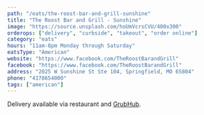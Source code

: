 ```yaml
---
path: "/eats/the-roost-bar-and-grill-sunshine"
title: "The Roost Bar and Grill - Sunshine"
image: "https://source.unsplash.com/hoUmVcrsCVU/400x300"
orderops: ["delivery", "curbside", "takeout", "order online"]
category: "eats"
hours: "11am-8pm Monday through Saturday"
eatsType: "American"
website: "https://www.facebook.com/TheRoostBarandGrill"
facebook: "https://www.facebook.com/TheRoostBarandGrill"
address: "2025 W Sunshine St Ste 104, Springfield, MO 65804"
phone: "4178654000"
tags: ["american"]
---
```


Delivery available via restaurant and [GrubHub](https://www.grubhub.com/restaurant/the-roost-bar--grill-2025-w-sunshine-st-ste-104-springfield/1783552).
